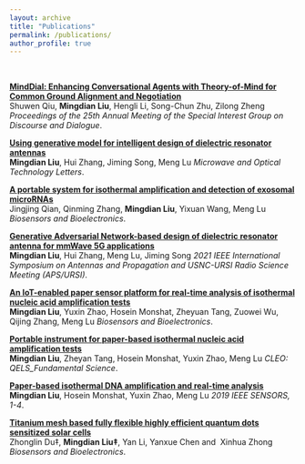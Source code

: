 ```yaml
---
layout: archive
title: "Publications"
permalink: /publications/
author_profile: true
---
```


<br>

<b>[MindDial: Enhancing Conversational Agents with Theory-of-Mind for Common Ground Alignment and Negotiation](https://aclanthology.org/2024.sigdial-1.63/)</b><br>
Shuwen Qiu, <b>Mingdian Liu</b>, Hengli Li, Song-Chun Zhu, Zilong Zheng
<i>Proceedings of the 25th Annual Meeting of the Special Interest Group on Discourse and Dialogue</i>.

<b>[Using generative model for intelligent design of dielectric resonator antennas](https://onlinelibrary.wiley.com/doi/full/10.1002/mop.34013)</b><br>
<b>Mingdian Liu</b>, Hui Zhang, Jiming Song, Meng Lu
<i>Microwave and Optical Technology Letters</i>.

<b>[A portable system for isothermal amplification and detection of exosomal microRNAs](https://www.sciencedirect.com/science/article/abs/pii/S0956566321007442)</b><br>
Jingjing Qian, Qinming Zhang, <b>Mingdian Liu</b>, Yixuan Wang, Meng Lu
<i>Biosensors and Bioelectronics</i>.

<b>[Generative Adversarial Network-based design of dielectric resonator antenna for mmWave 5G applications](https://ieeexplore.ieee.org/abstract/document/9704678)</b><br>
<b>Mingdian Liu</b>, Hui Zhang, Meng Lu, Jiming Song
<i>2021 IEEE International Symposium on Antennas and Propagation and USNC-URSI Radio Science Meeting (APS/URSI)</i>.

<b>[An IoT-enabled paper sensor platform for real-time analysis of isothermal nucleic acid amplification tests](https://www.sciencedirect.com/science/article/abs/pii/S0956566320306412)</b><br>
<b>Mingdian Liu</b>, Yuxin Zhao, Hosein Monshat, Zheyuan Tang, Zuowei Wu, Qijing Zhang, Meng Lu
<i>Biosensors and Bioelectronics</i>.

<b>[Portable instrument for paper-based isothermal nucleic acid amplification tests](https://opg.optica.org/abstract.cfm?uri=CLEO_QELS-2020-JTu2F.13)</b><br>
<b>Mingdian Liu</b>, Zheyan Tang, Hosein Monshat, Yuxin Zhao, Meng Lu
<i>CLEO: QELS_Fundamental Science</i>.

<b>[Paper-based isothermal DNA amplification and real-time analysis](https://ieeexplore.ieee.org/abstract/document/8956819)</b><br>
<b>Mingdian Liu</b>, Hosein Monshat, Yuxin Zhao, Meng Lu
<i>2019 IEEE SENSORS, 1-4</i>.

<b>[Titanium mesh based fully flexible highly efficient quantum dots sensitized solar cells](https://pubs.rsc.org/en/content/articlelanding/2017/ta/c7ta00821j/unauth)</b><br>
Zhonglin Du‡, <b>Mingdian Liu‡</b>, Yan Li, Yanxue Chen and  Xinhua Zhong
<i>Biosensors and Bioelectronics</i>.

